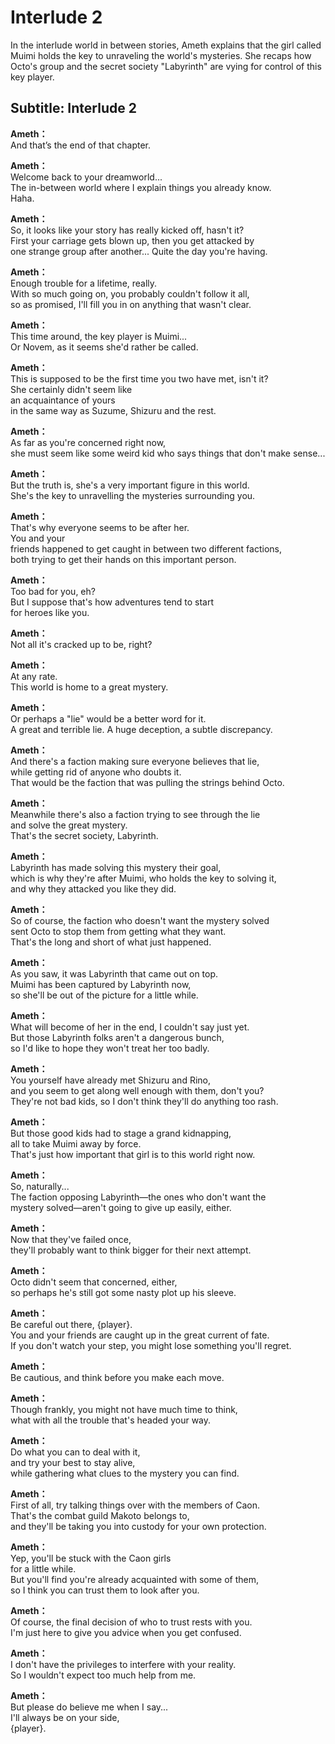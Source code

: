 # Interlude 2
In the interlude world in between stories, Ameth explains that the girl called Muimi holds the key to unraveling the world's mysteries. She recaps how Octo's group and the secret society \"Labyrinth\" are vying for control of this key player.
  
## Subtitle: Interlude 2
  
**Ameth：**  
And that’s the end of that chapter.  
  
**Ameth：**  
Welcome back to your dreamworld...  
The in-between world where I explain things you already know.  
 Haha.  
  
**Ameth：**  
So, it looks like your story has really kicked off, hasn't it?  
First your carriage gets blown up, then you get attacked by  
one strange group after another... Quite the day you're having.  
  
**Ameth：**  
Enough trouble for a lifetime, really.  
With so much going on, you probably couldn't follow it all,  
so as promised, I'll fill you in on anything that wasn't clear.  
  
**Ameth：**  
This time around, the key player is Muimi...  
Or Novem, as it seems she'd rather be called.  
  
**Ameth：**  
This is supposed to be the first time you two have met, isn't it?  
She certainly didn't seem like  
 an acquaintance of yours  
in the same way as Suzume, Shizuru and the rest.  
  
**Ameth：**  
As far as you're concerned right now,  
she must seem like some weird kid who says things that don't make sense...  
  
**Ameth：**  
But the truth is, she's a very important figure in this world.  
She's the key to unravelling the mysteries surrounding you.  
  
**Ameth：**  
That's why everyone seems to be after her.  
You and your  
friends happened to get caught in between two different factions,  
both trying to get their hands on this important person.  
  
**Ameth：**  
Too bad for you, eh?  
But I suppose that's how adventures tend to start  
for heroes like you.  
  
**Ameth：**  
Not all it's cracked up to be, right?  
  
**Ameth：**  
At any rate.  
This world is home to a great mystery.  
  
**Ameth：**  
Or perhaps a \"lie\" would be a better word for it.  
A great and terrible lie. A huge deception, a subtle discrepancy.  
  
**Ameth：**  
And there's a faction making sure everyone believes that lie,  
while getting rid of anyone who doubts it.  
That would be the faction that was pulling the strings behind Octo.  
  
**Ameth：**  
Meanwhile there's also a faction trying to see through the lie  
and solve the great mystery.  
That's the secret society, Labyrinth.  
  
**Ameth：**  
Labyrinth has made solving this mystery their goal,  
which is why they're after Muimi, who holds the key to solving it,  
and why they attacked you like they did.  
  
**Ameth：**  
So of course, the faction who doesn't want the mystery solved  
sent Octo to stop them from getting what they want.  
That's the long and short of what just happened.  
  
**Ameth：**  
As you saw, it was Labyrinth that came out on top.  
Muimi has been captured by Labyrinth now,  
so she'll be out of the picture for a little while.  
  
**Ameth：**  
What will become of her in the end, I couldn't say just yet.  
But those Labyrinth folks aren't a dangerous bunch,  
so I'd like to hope they won't treat her too badly.  
  
**Ameth：**  
You yourself have already met Shizuru and Rino,  
and you seem to get along well enough with them, don't you?  
They're not bad kids, so I don't think they'll do anything too rash.  
  
**Ameth：**  
But those good kids had to stage a grand kidnapping,  
all to take Muimi away by force.  
That's just how important that girl is to this world right now.  
  
**Ameth：**  
So, naturally...  
The faction opposing Labyrinth—the ones who don't want the  
mystery solved—aren't going to give up easily, either.  
  
**Ameth：**  
Now that they've failed once,  
they'll probably want to think bigger for their next attempt.  
  
**Ameth：**  
Octo didn't seem that concerned, either,  
so perhaps he's still got some nasty plot up his sleeve.  
  
**Ameth：**  
Be careful out there, {player}.  
You and your friends are caught up in the great current of fate.  
If you don't watch your step, you might lose something you'll regret.  
  
**Ameth：**  
Be cautious, and think before you make each move.  
  
**Ameth：**  
Though frankly, you might not have much time to think,  
what with all the trouble that's headed your way.  
  
**Ameth：**  
Do what you can to deal with it,  
and try your best to stay alive,  
while gathering what clues to the mystery you can find.  
  
**Ameth：**  
First of all, try talking things over with the members of Caon.  
That's the combat guild Makoto belongs to,  
and they'll be taking you into custody for your own protection.  
  
**Ameth：**  
Yep, you'll be stuck with the Caon girls  
 for a little while.  
But you'll find you're already acquainted with some of them,  
so I think you can trust them to look after you.  
  
**Ameth：**  
Of course, the final decision of who to trust rests with you.  
I'm just here to give you advice when you get confused.  
  
**Ameth：**  
I don't have the privileges to interfere with your reality.  
So I wouldn't expect too much help from me.  
  
**Ameth：**  
But please do believe me when I say...  
I'll always be on your side,  
{player}.  
